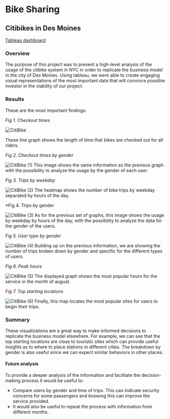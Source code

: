 # Bike Sharing
## Citibikes in Des Moines

[Tableau dashboard](https://public.tableau.com/app/profile/brenda.trevi.o/viz/CitibikeDesMoines/CitiBike?publish=yes)


### Overview
The purpose of this project was to present a high-level analysis of the usage of the citbike system in NYC in order to replicate the business model in the city of Des Moines. Using tableau, we were able to create engaging visual representations of the most important data that will convince possible investor in the viability of our project. 

### Results
These are the most important findings:

*Fig 1. Checkout times*

![CitiBike](https://user-images.githubusercontent.com/22451540/161119007-6daf5bb3-ef34-4066-a4af-3defc7e89fd2.png)

These line graph shows the length of time that bikes are checked out for all riders.


*Fig 2. Checkout times by gender*

![CitiBike (1)](https://user-images.githubusercontent.com/22451540/161119435-0ed66dff-8200-41fc-a6d3-c43ae5a72dfe.png)
This image shows the same information as the previous graph with the possibility to analyze the usage by the gender of each user.


*Fig 3. Trips by weekday*

![CitiBike (2)](https://user-images.githubusercontent.com/22451540/161119884-af0bd00f-c59d-4361-adad-229171f4b98c.png)
The heatmap shows the number of bike trips by weekday separated by hours of the day.


*Fig 4. Trips by gender

![CitiBike (3)](https://user-images.githubusercontent.com/22451540/161120148-dc120c60-f2ca-41e5-ba60-9dea795dee8d.png)
As for the previous set of graphs, this image shows the usage by weekday by hours of the day, with the possibility to analyze the data for the gender of the users.


*Fig 5. User type by gender*

![CitiBike (4)](https://user-images.githubusercontent.com/22451540/161120435-c99e2d19-8e9a-4b60-a919-3409e76d28af.png)
Building up on the previous information, we are showing the number of trips broken down by gender and specific for the different types of users.


*Fig 6. Peak hours*

![CitiBike (5)](https://user-images.githubusercontent.com/22451540/161120673-6483a73b-32c3-4837-b4a6-15d6d9e71b81.png)
The displayed graph shows the most popular hours for the service in the month of august.


*Fig 7. Top starting locations*

![CitiBike (6)](https://user-images.githubusercontent.com/22451540/161120828-98e1a1e2-1c88-4b5f-9220-9e51205f2725.png)
Finally, this map locates the most popular sites for users to begin their trips. 


### Summary
These visualizations are a great way to make informed decisions to replicate the business model elsewhere. For example, we can see that the top starting locations are close to touristic sites which can provide useful insights as to where to place stations in different cities. The breakdown by gender is also useful since we can expect similar behaviors in other places.

#### Future analysis
To provide a deeper analysis of the information and facilitate the decision-making process it would be useful to:
- Compare users by gender and time of trips. This can indicate security concerns for some passengers and knowing this can improve the service provided. 
- It would also be useful to repeat the process with information from different months.
